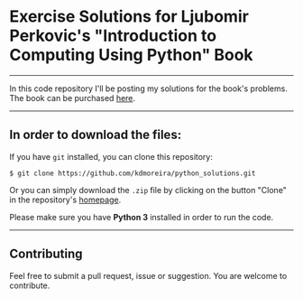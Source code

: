 # Exercise Solutions for Ljubomir Perkovic's "Introduction to Computing Using Python" Book

---

In this code repository I'll be posting my solutions for the book's problems.
The book can be purchased [here](https://www.amazon.com/Introduction-Computing-Using-Python-Application-ebook/dp/B01AKSZC9U/ref=sr_1_1?dchild=1&keywords=introduction+to+computing+using+python&qid=1605135281&sr=8-1).

---

## In order to download the files:

If you have `git` installed, you can clone this repository:

```console
$ git clone https://github.com/kdmoreira/python_solutions.git
```

Or you can simply download the `.zip` file by clicking on the button "Clone" in the repository's [homepage](https://github.com/kdmoreira/python_solutions).

Please make sure you have **Python 3** installed in order to run the code.

---

## Contributing

Feel free to submit a pull request, issue or suggestion. You are welcome to contribute.
